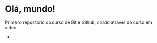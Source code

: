 # Olá, mundo!

 Primeiro repositório do curso de Git e Github, criado através do curso em vídeo.

-

